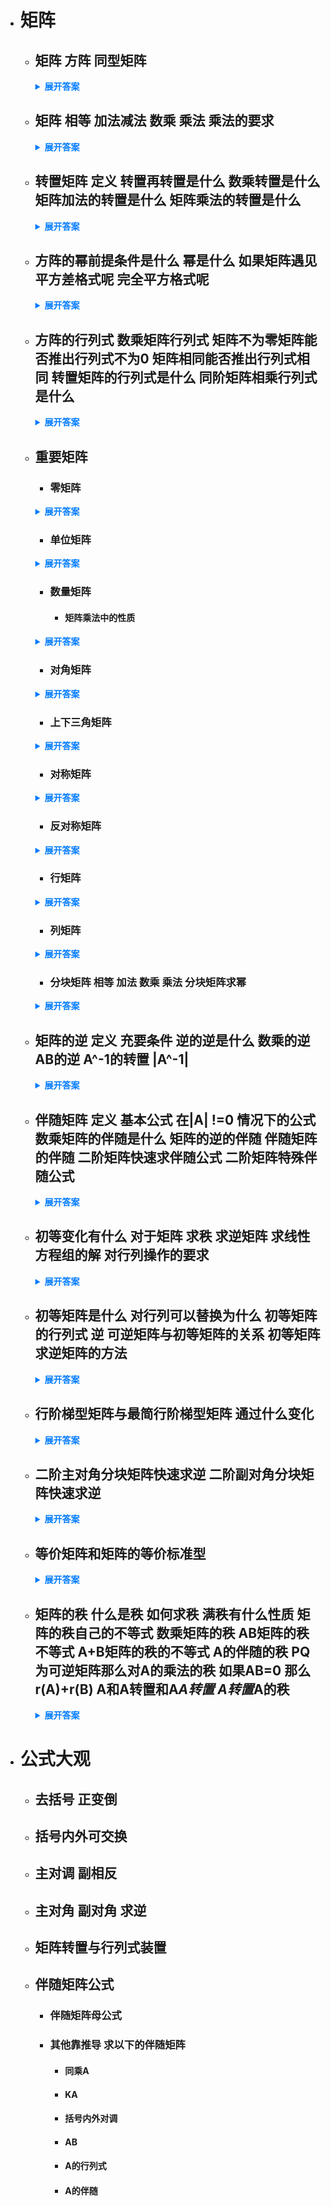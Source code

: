 - # 矩阵 
  - ## 矩阵 方阵 同型矩阵
    <details>
      <summary style="font-weight: bold; color: #007bff;">展开答案</summary>
      <ul>
        <li style="color: orange;">矩阵：我们知道 nxn的矩阵可以计算行列式 那么这里的矩阵 就是Anm 也就是n行m列 但是任何矩阵都可以通过 A转置*A得到对应方阵</li>
        <li style="color: orange;">方阵：通过方阵我们可以计算出 行列式 也就是Ann 我们叫做n阶方阵</li>
        <li style="color: orange;">同型矩阵：如果A和B的内部元素不同 但是形状都是n*m 那么我们叫做同型矩阵</li>
      </ul>
    </details>

  - ## 矩阵 相等  加法减法 数乘 乘法 乘法的要求
    <details>
      <summary style="font-weight: bold; color: #007bff;">展开答案</summary>
      <ul>
        <li style="color: orange;">相等： 要求是同型矩阵 并且矩阵内部元素对应都相同</li>
        <li style="color: orange;">加法/减法：要求是同型矩阵 对应位置元素相加 相减同理</li>
        <li style="color: orange;">数乘：K乘矩阵 是乘上矩阵的所有列 这里需要注意 |kA| != k|A|</li>
        <li style="color: orange;">乘法：矩阵A为n*m矩阵 矩阵B为 m*k矩阵 那么A*B = Cn*k 我们通过行乘列写道对应位置得出新的矩阵</li>
        <li style="color: orange;">乘法的要求：乘法的顺序不同 结果是不同的 对于任意矩阵AB A*B 不一定等于 B*A</li>
      </ul>
    </details>

  - ## 转置矩阵 定义 转置再转置是什么 数乘转置是什么 矩阵加法的转置是什么 矩阵乘法的转置是什么
    <details>
      <summary style="font-weight: bold; color: #007bff;">展开答案</summary>
      <ul>
        <li style="color: orange;">转置矩阵 是把矩阵的行改写为列 成为新的矩阵 我们记作 A^T</li>
        <li style="color: orange;">转置再转置是 A 也就是抵消了 不变</li>
        <li style="color: orange;"> 数乘转置 是 数乘上 A的转置 也就是转置对数无效</li>
        <li style="color: orange;">矩阵加法的转置 即 (A+B)^T 结果是 A^T + B^T</li>
        <li style="color: orange;"> 矩阵乘法的转置 (AB)^T = B^T*A^T</li>
      </ul>
    </details>

  - ## 方阵的幂前提条件是什么  幂是什么 如果矩阵遇见平方差格式呢 完全平方格式呢 
    <details>
      <summary style="font-weight: bold; color: #007bff;">展开答案</summary>
      <ul>
        <li style="color: orange;">前提要求A为方阵 方阵的幂 也就是 A*A*A = A^3 </li>
        <li style="color: orange;">平方差 也就是 A^2 -B^2 结果是 A^2 +BA-AB-B^2</li>
        <li style="color: orange;">完全平方 也不是我们以前学习的那种 而是按照矩阵乘法乘开</li>
      </ul>
    </details>

  - ## 方阵的行列式 数乘矩阵行列式 矩阵不为零矩阵能否推出行列式不为0 矩阵相同能否推出行列式相同 转置矩阵的行列式是什么 同阶矩阵相乘行列式是什么
    <details>
      <summary style="font-weight: bold; color: #007bff;">展开答案</summary>
      <ul>
        <li style="color: orange;">只有矩阵是Ann的时候 才允许计算行列式 行列式是对矩阵的一种运算 计算行列式的时候 允许行列混合运算 </li>
        <li style="color: orange;">数乘矩阵行列式 = k的n次方|A| n为A的阶数</li>
        <li style="color: orange;">矩阵不为零矩阵 推不出 行列式不为0 这两个是不同的法则</li>
        <li style="color: orange;">矩阵相同 不能推出 行列式相同 这两个是不同的法则</li>
        <li style="color: orange;">转置矩阵的行列式是 其本身的行列式 也就是 行列式的转置等于转置的行列式 数的转置 为本身</li>
        <li style="color: orange;">同阶矩阵相乘行列式 也就是 |AB| = |A||B| 但是 |A+B| != |A| + |B|</li>
      </ul>
    </details>

  
  - ## 重要矩阵 
    - ### 零矩阵
    <details>
      <summary style="font-weight: bold; color: #007bff;">展开答案</summary>
      <ul>
        <li style="color: orange;"> 举证所有元素均为0 就是零矩阵 </li>
      </ul>
    </details>

    - ### 单位矩阵 
    <details>
      <summary style="font-weight: bold; color: #007bff;">展开答案</summary>
      <ul>
        <li style="color: orange;">主对角线全为1 其余全为0 就是单位矩阵 记为E </li>
      </ul>
    </details>

    - ### 数量矩阵 
      - #### 矩阵乘法中的性质
    <details>
      <summary style="font-weight: bold; color: #007bff;">展开答案</summary>
      <ul>
        <li style="color: orange;">除了主对角线元素一样 其余全为0 就是数量矩阵 </li>
        <li style="color: orange;">数量矩阵乘其他矩阵 可以交换乘法次序 （类似数乘一样） </li>
      </ul>
    </details>

    - ### 对角矩阵 
    <details>
      <summary style="font-weight: bold; color: #007bff;">展开答案</summary>
      <ul>
        <li style="color: orange;">除了主对角线元素 其余全为0  主对角没有要求 就是对角矩阵 </li>
      </ul>
    </details>

    - ### 上下三角矩阵 
    <details>
      <summary style="font-weight: bold; color: #007bff;">展开答案</summary>
      <ul>
        <li style="color: orange;">当 i大于j 的时候 aij=0 上三角矩阵 </li>
        <li style="color: orange;">当 i小于j 的时候 aij=0 下三角矩阵 </li>
      </ul>
    </details>

    - ### 对称矩阵 
    <details>
      <summary style="font-weight: bold; color: #007bff;">展开答案</summary>
      <ul>
        <li style="color: orange;">A的转置=A 就是对称矩阵</li>
        <li style="color: orange;">A的转置*A一定是对称矩阵 </li>
      </ul>
    </details>

    - ### 反对称矩阵 
    <details>
      <summary style="font-weight: bold; color: #007bff;">展开答案</summary>
      <ul>
        <li style="color: orange;">A的转置= - A 就是反对称矩阵</li>
      </ul>
    </details>

    - ### 行矩阵 
    <details>
      <summary style="font-weight: bold; color: #007bff;">展开答案</summary>
      <ul>
        <li style="color: orange;">[a1,a2,a3]就是行矩阵</li>
      </ul>
    </details>

    - ### 列矩阵 
    <details>
      <summary style="font-weight: bold; color: #007bff;">展开答案</summary>
      <ul>
        <li style="color: orange;">[a1,a2,a3]转置 就是列矩阵</li>
      </ul>
    </details>
    
    - ### 分块矩阵  相等 加法 数乘 乘法 分块矩阵求幂
    <details>
      <summary style="font-weight: bold; color: #007bff;">展开答案</summary>
      <ul>
        <li style="color: orange;">如果元素是矩阵 那么就是分块矩阵</li>
        <li style="color: orange;">相等： 要求分块矩阵同型 也就是分法一致 那么元素一样 就说明分块矩阵相同</li>
        <li style="color: orange;">加法： 同型矩阵 对应元素相加</li>
        <li style="color: orange;">数乘： 数乘矩阵 乘上矩阵内的所有元素</li>
        <li style="color: orange;">乘法： 按照矩阵乘法 次序严格要求按照乘法顺序执行</li>
        <li style="color: orange;">分块对角矩阵求幂： 如果是分块对角矩阵 也就是主对角线有元素 那么 他的n次幂 也就是主对角线 元素的n次幂</li>
      </ul>
    </details>

  - ## 矩阵的逆 定义 充要条件 逆的逆是什么 数乘的逆  AB的逆 A^-1的转置 |A^-1|
    <details>
      <summary style="font-weight: bold; color: #007bff;">展开答案</summary>
      <ul>
        <li style="color: orange;">存在矩阵 A*B = E 那么B矩阵就是A矩阵的逆 我们记作 A^-1 也就是 A*A^-1=A^-1*A = E</li>
        <li style="color: orange;">充要条件 矩阵存在逆 前提要求矩阵是方阵 并且方阵的行列式 不为0 也就是 n*n讨论逆 并且 |A|!=0</li>
        <li style="color: orange;">逆的逆 也就是 (A^-1)^-1 = A 也就是抵消</li>
        <li style="color: orange;">数乘的逆 也就是 (KA)^-1 = A^-1 / K</li>
        <li style="color: orange;">AB的逆 也就是 (AB)^-1 = B^-1 * A^-1</li>
        <li style="color: orange;">如果A^T也可逆 那么 (A^-1)^T = (A^T)^-1</li>
        <li style="color: orange;">|A^-1| 也就是 |A|^-1</li>
      </ul>
    </details>
  
  - ## 伴随矩阵 定义 基本公式 在|A| !=0 情况下的公式 数乘矩阵的伴随是什么 矩阵的逆的伴随 伴随矩阵的伴随 二阶矩阵快速求伴随公式 二阶矩阵特殊伴随公式
    <details>
      <summary style="font-weight: bold; color: #007bff;">展开答案</summary>
      <ul>
        <li style="color: orange;">A为矩阵的代数余子式 按照特定要求（下标一行的写成一列） 组合成一个行列式 这个行列式就是 伴随矩阵</li>
        <li style="color: orange;">A* A =AA* = |A|E  |A*| = |A|^n-1</li>
        <li style="color: orange;">A* = |A|A^-1   A^-1 = 1/|A|A*  A=|A|(A*)^-1</li>
        <li style="color: orange;">数乘矩阵的伴随是 (KA)* = K^n-1 A*</li>
        <li style="color: orange;">矩阵的逆的伴随是 (A^-1)* = (A*)^-1</li>
        <li style="color: orange;">伴随矩阵的伴随是 (A*)* = |A|^n-2 A</li>
        <li style="color: orange;">二阶矩阵快速求板伴随 ： 主对调 副变号</li>
        <li style="color: orange;">二阶矩阵特殊伴随公式 ： (A*)*=A</li>
      </ul>
    </details>
  
  - ##  初等变化有什么 对于矩阵 求秩 求逆矩阵 求线性方程组的解 对行列操作的要求
    <details>
      <summary style="font-weight: bold; color: #007bff;">展开答案</summary>
      <ul>
        <li style="color: orange;">初等变化：1. 一个非零数 乘某一行/列 2.互换某行/列 3.某一行/列的k倍加到另一行/列</li>
        <li style="color: orange;"></li>
        <li style="color: orange;">A* = |A|A^-1   A^-1 = 1/|A|A*  A=|A|(A*)^-1</li>
        <li style="color: orange;">对于 矩阵 求秩 行列变化可以混着用 </li>
        <li style="color: orange;">对于 求逆矩阵 只能一直使用初等行变化或者初等列变化</li>
        <li style="color: orange;">对于 求线性方程组的解 只可以使用初等行变化</li>
      </ul>
    </details>
    
  - ##  初等矩阵是什么 对行列可以替换为什么 初等矩阵的行列式 逆 可逆矩阵与初等矩阵的关系 初等矩阵求逆矩阵的方法
    <details>
      <summary style="font-weight: bold; color: #007bff;">展开答案</summary>
      <ul>
        <li style="color: orange;">单位向量 经过一次初等变化的矩阵 就是初等矩阵</li>
        <li style="color: orange;">初等矩阵A 左乘 矩阵B 就是对矩阵B的行做一次 A的初等行变化</li>
        <li style="color: orange;">初等矩阵A 右乘 矩阵B 就是对矩阵B的列做一次 A的初等列变化</li>
        <li style="color: orange;"> 初等矩阵的行列式 ： |E1(K)|= K  |E12|=-1  |E12(k)|=1 说明初等矩阵均可逆</li>
        <li style="color: orange;">初等矩阵的 逆  (E1(K))^-1 = E1(1/k) (E12)^-1 = E12 (E12(k))^-1 = E12(-k)</li>
        <li style="color: orange;">对于任意的矩阵A 并且他是可逆矩阵 那么A  可以看作是 n次行变化 和m次列变化组合而成 也就是  A = P1P2P3 </li>
        <li style="color: orange;">对于可逆矩阵 [A|E] 可以通过初等行变化/列变化（只可以二选一） 变化为 [E|A^-1] 这样就快速求解出逆</li>
      </ul>
    </details>
  

  - ## 行阶梯型矩阵与最简行阶梯型矩阵  通过什么变化
    <details>
      <summary style="font-weight: bold; color: #007bff;">展开答案</summary>
      <ul>
        <li style="color: orange;">一个矩阵 可以通过 有限次 初等行变化 化为具有下面的性质的 就是叫做行阶梯型矩阵</li>
        <li style="color: orange;">元素为0的行 在矩阵的最下方</li>
        <li style="color: orange;">从第一行开始 第一个非零元素的 列 都比 下面行的 第一个非零元素 的列数要小 </li>
        <li style="color: orange;">如果第一个非零元素都是1 并且他的列除了自己 其他全是0 那么就是在行阶梯基础上的最简行阶梯型矩阵</li>
      </ul>
    </details>
  

  - ## 二阶主对角分块矩阵快速求逆 二阶副对角分块矩阵快速求逆
    <details>
      <summary style="font-weight: bold; color: #007bff;">展开答案</summary>
      <ul>
        <li style="color: orange;">二阶主对角分块矩阵快速求逆：主对角各自元素求逆  非主对角元素 左乘同行 右乘同列 再乘负号</li>
        <li style="color: orange;">二阶副对角分块矩阵快速求逆：副对角线交换位置求逆  非副对角元素 左乘同行 右乘同列 再乘负号</li>
      </ul>
    </details>
  
  - ## 等价矩阵和矩阵的等价标准型 
    <details>
      <summary style="font-weight: bold; color: #007bff;">展开答案</summary>
      <ul>
        <li style="color: orange;">等价矩阵：A与B同型矩阵 存在可逆矩阵 Q P 使得 PAQ = B 那么AB就是等价矩阵 </li>
        <li style="color: orange;">等价标准型: 如果存在一个矩阵 A 通过初等行列变化可以变化为 [E 其余全是0] 那么 这个矩阵就是A的等价标准型 其中 E的阶数 就是A的秩数</li>
      </ul>
    </details>
  
  - ## 矩阵的秩  什么是秩  如何求秩 满秩有什么性质 矩阵的秩自己的不等式 数乘矩阵的秩 AB矩阵的秩不等式 A+B矩阵的秩的不等式 A的伴随的秩 PQ为可逆矩阵那么对A的乘法的秩 如果AB=0 那么 r(A)+r(B) A和A转置和A*A转置 A转置*A的秩
    <details>
      <summary style="font-weight: bold; color: #007bff;">展开答案</summary>
      <ul>
        <li style="color: orange;">A是mn阶矩阵 那么如果他的k阶子式 不为0（任取k行k列构成的行列式） 但是任意k+1子式全为0 那么就说明r(A)=k </li>
        <li style="color: orange;">任意矩阵都可以通过初等行变化 转化为 行阶梯型矩阵 而行阶梯型矩阵 的阶数也就是k k+1阶子式确实全为0 那么阶数就是秩数</li>
        <li style="color: orange;"> 矩阵A 的秩 大于等于0  小于等于 min{行数和列数}</li>
        <li style="color: orange;"> r(kA) = r(A) 也就是数不影响矩阵的秩</li>
        <li style="color: orange;"> r(AB) 小于等于 min{r(A) , r(B)}</li>
        <li style="color: orange;"> r(A+B)  小于等于 r(A)+r(B)</li>
        <li style="color: orange;"> A的伴随通过A的n-1阶行列式构成 所以 如果 r(A)= n r(A*) = n 如果r(A)=n-1 r(A*) = 1 如果r(A)小于n-1 r(A*) = 0</li>
        <li style="color: orange;"> r(A)=r(PA)=r(AQ)=r(PAQ)</li>
        <li style="color: orange;"> A 为 sn矩阵 B为nm矩阵 如果A*B=0 那么 r(A)+r(B) 小于等于 n (A的列数）</li>
        <li style="color: orange;"> r(A)=r(A^T)=r(A*A^T)=r(A^T*A)</li>
      </ul>
    </details>

- # 公式大观
  - ## 去括号 正变倒
  - ## 括号内外可交换
  - ## 主对调 副相反
  - ## 主对角 副对角 求逆
  - ## 矩阵转置与行列式装置
  - ## 伴随矩阵公式
    - ### 伴随矩阵母公式
    - ### 其他靠推导 求以下的伴随矩阵
      - #### 同乘A
      - #### KA
      - #### 括号内外对调
      - #### AB
      - #### A的行列式
      - #### A的伴随